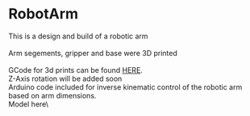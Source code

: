 # RobotArm
This is a design and build of a robotic arm\
\
Arm segements, gripper and base were 3D printed\
\
GCode for 3d prints can be found [HERE](https://github.com/NiMez/RobotArm/tree/main/GCode).\
Z-Axis rotation will be added soon\
Arduino code included for inverse kinematic control of the robotic arm based on arm dimensions.\
Model here\
